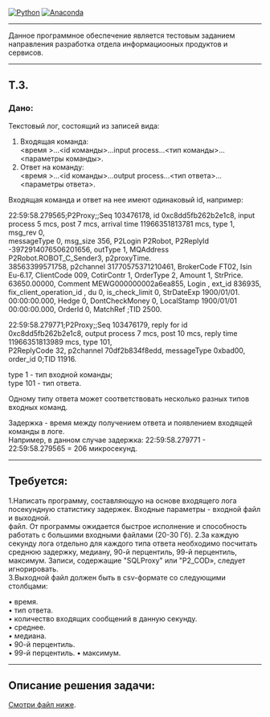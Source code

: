 [![Python](https://img.shields.io/badge/python-3.6.5-blue.svg)](https://www.python.org/)
[![Anaconda](https://img.shields.io/badge/Anaconda-3.0-green.svg)](https://www.anaconda.com/distribution/)
____________
Данное программное обеспечение является тестовым заданием направления разработка отдела информациооных продуктов и сервисов.
_____________
## Т.З.  
### Дано:  
Текстовый лог, состоящий из записей вида:  
1) Входящая команда:   
<время >...<id команды>...input process...<тип команды>...<параметры команды>.  
2) Ответ на команду:   
<время >...<id команды>...output process...<тип ответа>...<параметры ответа>.  
  
Входящая команда и ответ на нее имеют одинаковый id, например:   
   
22:59:58.279565;P2Proxy;;Seq 103476178, id 0xc8dd5fb262b2e1c8, input process 5 mcs, post 7 mcs, arrival time 11966351813781 mcs, type 1, msg_rev 0,  
messageType 0, msg_size 356, P2Login P2Robot, P2ReplyId -3972914076506201656, outType 1, MQAddress P2Robot.ROBOT_C_Sender3, p2proxyTime.  
38563399571758, p2channel 31770575371210461, BrokerCode FT02, Isin Eu-6.17, ClientCode 009, CotirContr 1, OrderType 2, Amount 1, StrPrice.  
63650.00000, Comment MEWG000000002a6ea855, Login , ext_id 836935, fix_client_operation_id , du 0, is_check_limit 0, StrDateExp 1900/01/01.  
00:00:00.000, Hedge 0, DontCheckMoney 0, LocalStamp 1900/01/01 00:00:00.000, OrderId 0, MatchRef ;TID 2500.  

22:59:58.279771;P2Proxy;;Seq 103476179, reply for id 0xc8dd5fb262b2e1c8, output process 7 mcs, post 10 mcs, reply time 11966351813989 mcs, type 101,   
P2ReplyCode 32, p2channel 70df2b834f8edd, messageType 0xbad00, order_id 0;TID 11916.   

type 1 - тип входной команды;   
type 101 - тип ответа.   

Одному типу ответа может соответствовать несколько разных типов входных команд.  

Задержка - время между получением ответа и появлением входящей команды в логе.  
Например, в данном случае задержка: 22:59:58.279771 - 22:59:58.279565 = 206 микросекунд.  
________
## Требуется:
1.Написать программу, составляющую на основе входящего лога посекундную статистику задержек. Входные параметры - входной файл и выходной.  
файл. От программы ожидается быстрое исполнение и способность работать с большими входными файлами (20-30 Гб).
2.За каждую секунду лога отдельно для каждого типа ответа необходимо посчитать среднюю задержку, медиану, 90-й перцентиль, 99-й перцентиль,
максимум. Записи, содержащие "SQLProxy" или "P2_COD», следует игнорировать.   
3.Выходной файл должен быть в csv-формате со следующими столбцами:   

• время.  
• тип ответа.  
• количество входящих сообщений в данную секунду.  
• среднее.  
• медиана.  
• 90-й перцентиль.  
• 99-й перцентиль. 
• максимум.   
_____________ 
 ## Описание решения задачи:  
 [Смотри файл ниже].   
 
 [Смотри файл ниже]:https://github.com/Kiri28/moex_task/tree/master/moex/bin
